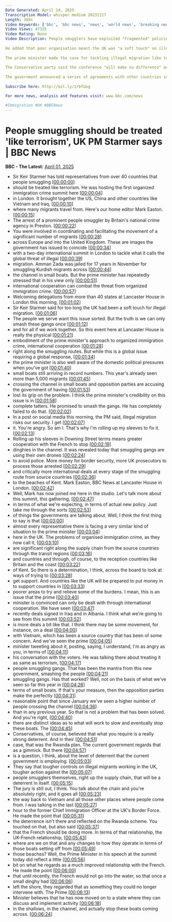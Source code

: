 ```yaml
---
Date Generated: April 14, 2025
Transcription Model: whisper medium 20231117
Length: 389s
Video Keywords: ['bbc', 'bbc news', 'news', 'world news', 'breaking news', 'us news', 'world', 'america', 'usa', 'usa news', 'india news']
Video Views: 47325
Video Rating: None
Video Description: People smugglers have exploited "fragmented" policing, border force and intelligence agencies to smuggle thousands of illegal migrants into the UK, prime minister Keir Starmer has said.
 
He added that poor organisation meant the UK was "a soft touch" on illegal migration, which smugglers took as an "open invitation".
 
The prime minister made the case for tackling illegal migration like terrorism as he spoke at the first ever Organised Immigration Crime Summit in London - attended by more than 40 countries alongside tech giants like Meta, X and TikTok.
 
The Conservative party said the conference "will make no difference" and only Rwanda-style deportations would stop illegal migration.
 
The government announced a series of agreements with other countries in an effort to tackle the number of illegal migrants entering the UK.
 
Subscribe here: http://bit.ly/1rbfUog

For more news, analysis and features visit: www.bbc.com/news 

#Immigration #UK #BBCNews
---
```


# People smuggling should be treated 'like terrorism', UK PM Starmer says | BBC News
**BBC - The Latest:** [April 01, 2025](https://www.youtube.com/watch?v=mylfmfc1iYI)
*  Sir Keir Starmer has told representatives from over 40 countries that people smuggling [[00:00:00](https://www.youtube.com/watch?v=mylfmfc1iYI&t=0.0s)]
*  should be treated like terrorism. He was hosting the first organized immigration crime summit here [[00:00:04](https://www.youtube.com/watch?v=mylfmfc1iYI&t=4.64s)]
*  in London. It brought together the US, China and other countries like Vietnam and Iraq, [[00:00:10](https://www.youtube.com/watch?v=mylfmfc1iYI&t=10.48s)]
*  where many migrants travel from. Here's our home editor Mark Easton. [[00:00:15](https://www.youtube.com/watch?v=mylfmfc1iYI&t=15.68s)]
*  The arrest of a prominent people smuggler by Britain's national crime agency in Preston. [[00:00:22](https://www.youtube.com/watch?v=mylfmfc1iYI&t=22.88s)]
*  You were involved in coordinating and facilitating the movement of a significant number of migrants [[00:00:28](https://www.youtube.com/watch?v=mylfmfc1iYI&t=28.16s)]
*  across Europe and into the United Kingdom. These are images the government has issued to coincide [[00:00:34](https://www.youtube.com/watch?v=mylfmfc1iYI&t=34.480000000000004s)]
*  with a two-day international summit in London to tackle what it calls the global threat of illegal [[00:00:39](https://www.youtube.com/watch?v=mylfmfc1iYI&t=39.6s)]
*  migration. Amman Zada was jailed for 17 years in November for smuggling Kurdish migrants across [[00:00:44](https://www.youtube.com/watch?v=mylfmfc1iYI&t=44.96s)]
*  the channel in small boats. But the prime minister has repeatedly stressed that in his view only [[00:00:51](https://www.youtube.com/watch?v=mylfmfc1iYI&t=51.04s)]
*  international cooperation can combat the threat from organized immigration crime. [[00:00:57](https://www.youtube.com/watch?v=mylfmfc1iYI&t=57.04s)]
*  Welcoming delegations from more than 40 states at Lancaster House in London this morning, [[00:01:02](https://www.youtube.com/watch?v=mylfmfc1iYI&t=62.16s)]
*  Sir Keir Starmer said for too long the UK had been a soft touch for illegal migration. [[00:01:06](https://www.youtube.com/watch?v=mylfmfc1iYI&t=66.96s)]
*  The people we serve want this issue sorted. But the truth is we can only smash these gangs once [[00:01:12](https://www.youtube.com/watch?v=mylfmfc1iYI&t=72.8s)]
*  and for all if we work together. So this event here at Lancaster House is really the physical [[00:01:21](https://www.youtube.com/watch?v=mylfmfc1iYI&t=81.52s)]
*  embodiment of the prime minister's approach to organized immigration crime, international cooperation [[00:01:28](https://www.youtube.com/watch?v=mylfmfc1iYI&t=88.16s)]
*  right along the smuggling routes. But while this is a global issue requiring a global response, [[00:01:34](https://www.youtube.com/watch?v=mylfmfc1iYI&t=94.64s)]
*  the prime minister is also well aware of the domestic political pressures when you've got [[00:01:40](https://www.youtube.com/watch?v=mylfmfc1iYI&t=100.64s)]
*  small boats still arriving in record numbers. This year's already seen more than 5,000 migrants [[00:01:45](https://www.youtube.com/watch?v=mylfmfc1iYI&t=105.76s)]
*  crossing the channel in small boats and opposition parties are accusing the government of having [[00:01:53](https://www.youtube.com/watch?v=mylfmfc1iYI&t=113.36000000000001s)]
*  lost its grip on the problem. I think the prime minister's credibility on this issue is in [[00:01:58](https://www.youtube.com/watch?v=mylfmfc1iYI&t=118.16000000000001s)]
*  complete tatters. He promised to smash the gangs. He has completely failed to do that. [[00:02:02](https://www.youtube.com/watch?v=mylfmfc1iYI&t=122.88000000000001s)]
*  In a post on social media this morning, the PM said, illegal migration risks our security. I get [[00:02:07](https://www.youtube.com/watch?v=mylfmfc1iYI&t=127.36000000000001s)]
*  it. You're angry. So am I. That's why I'm rolling up my sleeves to fix it. [[00:02:13](https://www.youtube.com/watch?v=mylfmfc1iYI&t=133.2s)]
*  Rolling up his sleeves in Downing Street terms means greater cooperation with the French to stop [[00:02:19](https://www.youtube.com/watch?v=mylfmfc1iYI&t=139.92s)]
*  dinghies in the channel. It was revealed today that smuggling gangs are using their own drones [[00:02:24](https://www.youtube.com/watch?v=mylfmfc1iYI&t=144.95999999999998s)]
*  to avoid police. More money for border security, more UK prosecutors to process those arrested [[00:02:29](https://www.youtube.com/watch?v=mylfmfc1iYI&t=149.92s)]
*  and critically more international deals at every stage of the smuggling route from source countries [[00:02:36](https://www.youtube.com/watch?v=mylfmfc1iYI&t=156.32s)]
*  to the beaches of Kent. Mark Easton, BBC News at Lancaster House in London. [[00:02:42](https://www.youtube.com/watch?v=mylfmfc1iYI&t=162.08s)]
*  Well, Mark has now joined me here in the studio. Let's talk more about this summit, this gathering, [[00:02:47](https://www.youtube.com/watch?v=mylfmfc1iYI&t=167.68s)]
*  in terms of what we're expecting, in terms of actual new policy. Just take me through the sorts [[00:02:53](https://www.youtube.com/watch?v=mylfmfc1iYI&t=173.92000000000002s)]
*  of things the governments are talking about. Well, I think the first thing to say is that [[00:03:00](https://www.youtube.com/watch?v=mylfmfc1iYI&t=180.0s)]
*  almost every representative there is facing a very similar kind of situation to the prime minister [[00:03:04](https://www.youtube.com/watch?v=mylfmfc1iYI&t=184.96s)]
*  here in the UK. The problems of organised immigration crime, as they now call it, [[00:03:10](https://www.youtube.com/watch?v=mylfmfc1iYI&t=190.4s)]
*  are significant right along the supply chain from the source countries through the transit regions [[00:03:16](https://www.youtube.com/watch?v=mylfmfc1iYI&t=196.8s)]
*  and countries and through, of course, to the reception countries like Britain and the coast [[00:03:22](https://www.youtube.com/watch?v=mylfmfc1iYI&t=202.24s)]
*  of Kent. So there is a determination, I think, across the board to look at ways of trying to [[00:03:28](https://www.youtube.com/watch?v=mylfmfc1iYI&t=208.72s)]
*  get support. And countries like the UK will be prepared to put money in to support countries in [[00:03:33](https://www.youtube.com/watch?v=mylfmfc1iYI&t=213.68s)]
*  poorer areas to try and relieve some of the burdens. I mean, this is an issue that the prime [[00:03:40](https://www.youtube.com/watch?v=mylfmfc1iYI&t=220.48000000000002s)]
*  minister is convinced can only be dealt with through international cooperation. We have seen [[00:03:47](https://www.youtube.com/watch?v=mylfmfc1iYI&t=227.04000000000002s)]
*  recently deals signed in Iraq and in Albania. I think what we're going to see from this summit [[00:03:52](https://www.youtube.com/watch?v=mylfmfc1iYI&t=232.0s)]
*  is more deals a bit like that. I think there may be some movement, for instance, on a deal [[00:04:00](https://www.youtube.com/watch?v=mylfmfc1iYI&t=240.0s)]
*  with Vietnam, which has been a source country that has been of some concern. And we've seen the prime [[00:04:05](https://www.youtube.com/watch?v=mylfmfc1iYI&t=245.68s)]
*  minister tweeting about it, posting, saying, I understand, I'm as angry as you, in terms of [[00:04:11](https://www.youtube.com/watch?v=mylfmfc1iYI&t=251.84s)]
*  his conversation with the voters. He was talking there about treating it as same as terrorism, [[00:04:17](https://www.youtube.com/watch?v=mylfmfc1iYI&t=257.2s)]
*  people smuggling gangs. That has been the mantra from this new government, smashing the people [[00:04:21](https://www.youtube.com/watch?v=mylfmfc1iYI&t=261.28s)]
*  smuggling gangs. Has that worked? Well, not on the basis of what we've seen so far this year in [[00:04:26](https://www.youtube.com/watch?v=mylfmfc1iYI&t=266.56s)]
*  terms of small boats. If that's your measure, then the opposition parties make the perfectly [[00:04:31](https://www.youtube.com/watch?v=mylfmfc1iYI&t=271.92s)]
*  reasonable point that since January we've seen a higher number of people crossing the channel [[00:04:36](https://www.youtube.com/watch?v=mylfmfc1iYI&t=276.16s)]
*  than in any previous year. So that is not a problem that has been solved. And you're right, [[00:04:40](https://www.youtube.com/watch?v=mylfmfc1iYI&t=280.4s)]
*  there are distinct ideas as to what will work to slow and eventually stop these boats. The [[00:04:45](https://www.youtube.com/watch?v=mylfmfc1iYI&t=285.04s)]
*  Conservatives, of course, believed that what you require is a really strong deterrent. And in their [[00:04:51](https://www.youtube.com/watch?v=mylfmfc1iYI&t=291.52s)]
*  case, that was the Rwanda plan. The current government regards that as a gimmick. But there [[00:04:57](https://www.youtube.com/watch?v=mylfmfc1iYI&t=297.04s)]
*  is a question, I think, about the level of deterrent that the current government is employing. [[00:05:03](https://www.youtube.com/watch?v=mylfmfc1iYI&t=303.2s)]
*  They say that tougher controls on illegal migrants working in the UK, tougher action against the [[00:05:07](https://www.youtube.com/watch?v=mylfmfc1iYI&t=307.84s)]
*  people smugglers themselves, right up the supply chain, that will be a deterrent in itself. [[00:05:15](https://www.youtube.com/watch?v=mylfmfc1iYI&t=315.76s)]
*  The jury is still out, I think. You talk about the chain and you're absolutely right, and it goes all [[00:05:23](https://www.youtube.com/watch?v=mylfmfc1iYI&t=323.03999999999996s)]
*  the way back to Vietnam and all those other places where people come from. I was talking in the last [[00:05:27](https://www.youtube.com/watch?v=mylfmfc1iYI&t=327.12s)]
*  hour to the former Chief Immigration Officer at the UK's Border Force. He made the point that [[00:05:31](https://www.youtube.com/watch?v=mylfmfc1iYI&t=331.92s)]
*  the deterrence isn't there and reflected on the Rwanda scheme. You touched on that, but also said [[00:05:37](https://www.youtube.com/watch?v=mylfmfc1iYI&t=337.76s)]
*  that the French should be doing more. In terms of that relationship, the UK-French relationship, [[00:05:43](https://www.youtube.com/watch?v=mylfmfc1iYI&t=343.28s)]
*  where are we on that and any changes to how they operate in terms of those boats setting off from [[00:05:49](https://www.youtube.com/watch?v=mylfmfc1iYI&t=349.52s)]
*  those beaches? Well, the Prime Minister in his speech at the summit today did reflect a little [[00:05:56](https://www.youtube.com/watch?v=mylfmfc1iYI&t=356.23999999999995s)]
*  bit on what he regards as a much improved relationship with the French. He made the point [[00:06:00](https://www.youtube.com/watch?v=mylfmfc1iYI&t=360.88s)]
*  that until recently, the French would not go into the water, so that once a small dinghy had [[00:06:06](https://www.youtube.com/watch?v=mylfmfc1iYI&t=366.15999999999997s)]
*  left the shore, they regarded that as something they could no longer intervene with. The Prime [[00:06:13](https://www.youtube.com/watch?v=mylfmfc1iYI&t=373.52s)]
*  Minister believes that he has now moved on to a state where they can discuss and implement activity [[00:06:18](https://www.youtube.com/watch?v=mylfmfc1iYI&t=378.96s)]
*  in the shallows, in the channel, and actually stop these boats coming across. [[00:06:24](https://www.youtube.com/watch?v=mylfmfc1iYI&t=384.72s)]

